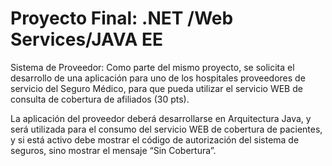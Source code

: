 # Proyecto Final: .NET /Web Services/JAVA EE

Sistema de Proveedor: Como parte del mismo proyecto, se solicita el desarrollo de una aplicación para uno de los hospitales proveedores de servicio del Seguro Médico, para que pueda utilizar el servicio WEB de consulta de cobertura de afiliados (30 pts).

La aplicación del proveedor deberá desarrollarse en Arquitectura Java, y será utilizada para el consumo del servicio WEB de cobertura de pacientes, y si está activo debe mostrar el código de autorización del sistema de seguros, sino mostrar el mensaje “Sin Cobertura”.
